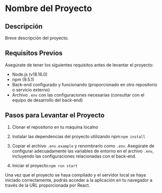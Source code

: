 # Nombre del Proyecto

## Descripción
Breve descripción del proyecto.

## Requisitos Previos
Asegúrate de tener los siguientes requisitos antes de levantar el proyecto:

- Node.js (v18.16.0)
- npm (9.5.1)
- Back-end configurado y funcionando (proporcionado en otro repositorio o servicio externo)
- Archivo `.env` con las configuraciones necesarias (consultar con el equipo de desarrollo del back-end)

## Pasos para Levantar el Proyecto

1. Clonar el repositorio en tu máquina localno

2. Instalar las dependencias del proyecto utilizando npm:`npm install`

3. Copiar el archivo `.env.example` y renombrarlo como `.env`. Asegúrate de configurar adecuadamente las variables de entorno en el archivo `.env`, incluyendo las configuraciones relacionadas con el back-end.

4. Iniciar el proyecto:`npm run start`

Una vez que el proyecto se haya compilado y el servidor local se haya iniciado correctamente, podrás acceder a la aplicación en tu navegador a través de la URL proporcionada por React.







